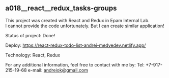 ## a018__react__redux_tasks-groups

This project was created with React and Redux in Epam Internal Lab.  
I cannot provide the code unfortunately. But I can create similar application!

Status of project: Done!

Deploy: https://react-redux-todo-list-andrei-medvedev.netlify.app/

Technology: React, Redux

For any additional information, feel free to contact with me by:
Tel: +7-917-215-19-68
e-mail: andreiok@gmail.com
